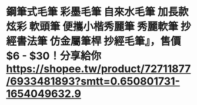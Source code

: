 # 鋼筆式毛筆 彩墨毛筆 自來水毛筆 加長款炫彩 軟頭筆 便攜小楷秀麗筆 秀麗軟筆 抄經書法筆 仿金屬筆桿 抄經毛筆』，售價$6 - $30！分享給你 https://shopee.tw/product/72711877/6933481893?smtt=0.650801731-1654049632.9